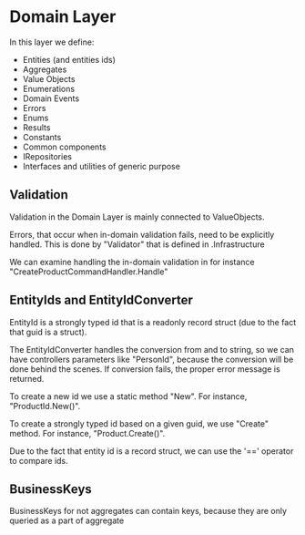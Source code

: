 # Domain Layer

In this layer we define: 

- Entities (and entities ids)
- Aggregates
- Value Objects
- Enumerations
- Domain Events
- Errors
- Enums
- Results
- Constants
- Common components
- IRepositories
- Interfaces and utilities of generic purpose

## Validation

Validation in the Domain Layer is mainly connected to ValueObjects. 

Errors, that occur when in-domain validation fails, need to be explicitly handled. This is done by "Validator" that is defined in .Infrastructure

We can examine handling the in-domain validation in for instance "CreateProductCommandHandler.Handle"

## EntityIds and EntityIdConverter

EntityId is a strongly typed id that is a readonly record struct (due to the fact that guid is a struct).

The EntityIdConverter handles the conversion from and to string, so we can have controllers parameters like "PersonId",
because the conversion will be done behind the scenes. If conversion fails, the proper error message is returned.

To create a new id we use a static method "New". For instance, "ProductId.New()".

To create a strongly typed id based on a given guid, we use "Create" method. For instance, "Product.Create()".

Due to the fact that entity id is a record struct, we can use the '==' operator to compare ids.

## BusinessKeys

BusinessKeys for not aggregates can contain keys, because they are only queried as a part of aggregate